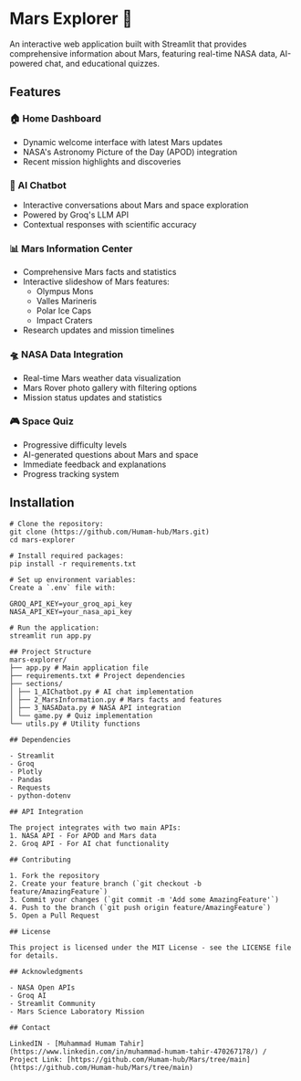# Mars Explorer 🚀

An interactive web application built with Streamlit that provides comprehensive information about Mars, featuring real-time NASA data, AI-powered chat, and educational quizzes.

## Features

### 🏠 Home Dashboard
- Dynamic welcome interface with latest Mars updates
- NASA's Astronomy Picture of the Day (APOD) integration
- Recent mission highlights and discoveries

### 🤖 AI Chatbot
- Interactive conversations about Mars and space exploration
- Powered by Groq's LLM API
- Contextual responses with scientific accuracy

### 📊 Mars Information Center
- Comprehensive Mars facts and statistics
- Interactive slideshow of Mars features:
  - Olympus Mons
  - Valles Marineris
  - Polar Ice Caps
  - Impact Craters
- Research updates and mission timelines

### 🛸 NASA Data Integration
- Real-time Mars weather data visualization
- Mars Rover photo gallery with filtering options
- Mission status updates and statistics

### 🎮 Space Quiz
- Progressive difficulty levels
- AI-generated questions about Mars and space
- Immediate feedback and explanations
- Progress tracking system

## Installation
```
# Clone the repository:
git clone (https://github.com/Humam-hub/Mars.git) 
cd mars-explorer

# Install required packages:
pip install -r requirements.txt

# Set up environment variables:
Create a `.env` file with:

GROQ_API_KEY=your_groq_api_key
NASA_API_KEY=your_nasa_api_key

# Run the application:
streamlit run app.py

## Project Structure
mars-explorer/
├── app.py # Main application file
├── requirements.txt # Project dependencies
├── sections/
│ ├── 1_AIChatbot.py # AI chat implementation
│ ├── 2_MarsInformation.py # Mars facts and features
│ ├── 3_NASAData.py # NASA API integration
│ └── game.py # Quiz implementation
└── utils.py # Utility functions

## Dependencies

- Streamlit
- Groq
- Plotly
- Pandas
- Requests
- python-dotenv

## API Integration

The project integrates with two main APIs:
1. NASA API - For APOD and Mars data
2. Groq API - For AI chat functionality

## Contributing

1. Fork the repository
2. Create your feature branch (`git checkout -b feature/AmazingFeature`)
3. Commit your changes (`git commit -m 'Add some AmazingFeature'`)
4. Push to the branch (`git push origin feature/AmazingFeature`)
5. Open a Pull Request

## License

This project is licensed under the MIT License - see the LICENSE file for details.

## Acknowledgments

- NASA Open APIs
- Groq AI
- Streamlit Community
- Mars Science Laboratory Mission

## Contact

LinkedIN - [Muhammad Humam Tahir](https://www.linkedin.com/in/muhammad-humam-tahir-470267178/) / 
Project Link: [https://github.com/Humam-hub/Mars/tree/main](https://github.com/Humam-hub/Mars/tree/main)
